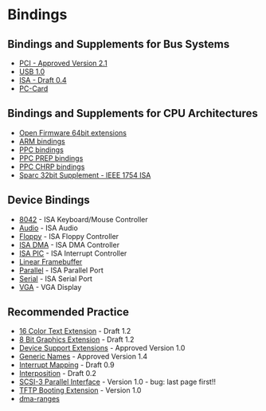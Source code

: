 # Bindings

## Bindings and Supplements for Bus Systems

- [PCI - Approved Version
  2.1](http://www.openbios.org/data/docs/bus.pci.pdf)
- [USB 1.0](http://www.openbios.org/data/docs/bus.usb.pdf)
- [ISA - Draft 0.4](http://www.openbios.org/data/docs/bus.isa.pdf)
- [PC-Card](http://www.openbios.org/data/docs/bus.pccard.pdf)

## Bindings and Supplements for CPU Architectures

- [Open Firmware 64bit
  extensions](http://www.openbios.org/data/docs/12756d5.ps)
- [ARM bindings](http://www.openbios.org/data/docs/arm0_3d.pdf)
- [PPC bindings](http://www.openbios.org/data/docs/ppc-2_1.ps)
- [PPC PREP bindings](http://www.openbios.org/data/docs/PREP.ps)
- [PPC CHRP bindings](http://www.openbios.org/data/docs/CHRP.ps)
- [Sparc 32bit Supplement - IEEE 1754
  ISA](http://www.openbios.org/data/docs/12751d1a.pdf)

## Device Bindings

- [8042](http://www.openbios.org/data/docs/8042-1_0d.ps) - ISA
  Keyboard/Mouse Controller
- [Audio](http://www.openbios.org/data/docs/audio-1_0d.ps) - ISA Audio
- [Floppy](http://www.openbios.org/data/docs/fdc-1_0d.ps) - ISA Floppy
  Controller
- [ISA DMA](http://www.openbios.org/data/docs/isa-dma-1_0d.ps) - ISA DMA
  Controller
- [ISA PIC](http://www.openbios.org/data/docs/isa-pic-1_1d.ps) - ISA
  Interrupt Controller
- [Linear Framebuffer](http://www.openbios.org/data/docs/lfb-1_0d.ps)
- [Parallel](http://www.openbios.org/data/docs/parallel-1_0d.ps) - ISA
  Parallel Port
- [Serial](http://www.openbios.org/data/docs/serial-1_0d.ps) - ISA
  Serial Port
- [VGA](http://www.openbios.org/data/docs/vga-1_0d.ps) - VGA Display

## Recommended Practice

- [16 Color Text
  Extension](http://www.openbios.org/data/docs/rec.16color.d12.pdf) -
  Draft 1.2
- [8 Bit Graphics
  Extension](http://www.openbios.org/data/docs/rec.8bgraph.d12.pdf) -
  Draft 1.2
- [Device Support
  Extensions](http://www.openbios.org/data/docs/rec.dse.app10.pdf) -
  Approved Version 1.0
- [Generic
  Names](http://www.openbios.org/data/docs/rec.gennames.app14.pdf) -
  Approved Version 1.4
- [Interrupt
  Mapping](http://www.openbios.org/data/docs/rec.intmap.d09.pdf) - Draft
  0.9
- [Interposition](http://www.openbios.org/data/docs/rec.intpos.d02.pdf) -
  Draft 0.2
- [SCSI-3 Parallel
  Interface](http://www.openbios.org/data/docs/rec.scsi3pi.10.pdf) -
  Version 1.0 - bug: last page first!!
- [TFTP Booting
  Extension](http://www.openbios.org/data/docs/rec.tftp.10.pdf) -
  Version 1.0
- [dma-ranges](http://playground.sun.com/1275/proposals/Closed/Accepted/410-it.txt)
